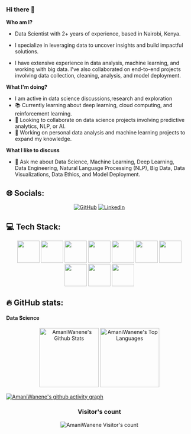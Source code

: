 ### Hi there 👋
**Who am I?**
- Data Scientist with 2+ years of experience, based in Nairobi, Kenya.
- I specialize in leveraging data to uncover insights and build 
  impactful solutions.

- I have extensive experience in data analysis, machine learning, and 
  working with big data. I've also collaborated on end-to-end 
  projects involving data collection, cleaning, analysis, and model 
  deployment.

**What I'm doing?**
- I am active in data science discussions,research and exploration
- 📚 Currently learning about deep learning, cloud computing, and 
   reinforcement learning.
- 👯 Looking to collaborate on data science projects involving 
   predictive analytics, NLP, or AI.
- 🥰 Working on personal data analysis and machine learning projects 
   to expand my knowledge.

**What I like to discuss**
- 💬 Ask me about Data Science, Machine Learning, Deep Learning,     
   Data Engineering, Natural Language Processing (NLP), Big Data, 
   Data Visualizations, Data Ethics, and Model Deployment.

## 🌐 Socials:

<p align="center">
  <a href="https://github.com/AmaniWanene">
  <img src="https://img.shields.io/badge/GitHub-100000?style=for-the-badge&logo=github&logoColor=white" alt="GitHub"></a>
  <a href="https://www.linkedin.com/in/AmaniWanene/">
  <img src="https://img.shields.io/badge/linkedin-%230077B5.svg?style=for-the-badge&logo=linkedin&logoColor=white" alt="LinkedIn"></a>
   
  
</p>
  
  
## 💻 Tech Stack:

<p align="center">
    <img src="https://cdn.jsdelivr.net/gh/devicons/devicon/icons/python/python-original-wordmark.svg" height="60" width="60"/> 
    <img src="https://cdn.jsdelivr.net/gh/devicons/devicon/icons/mysql/mysql-original-wordmark.svg" height="60" width="60"/>
    <img src="https://cdn.jsdelivr.net/gh/devicons/devicon/icons/git/git-plain-wordmark.svg" height="60" width="60"/>
    <img src="https://cdn.jsdelivr.net/gh/devicons/devicon/icons/sqlite/sqlite-original-wordmark.svg" height="60" width="60"/>
    <img src="https://cdn.jsdelivr.net/gh/devicons/devicon/icons/css3/css3-original-wordmark.svg" height="60" width="60"/>
    <img src="https://cdn.jsdelivr.net/gh/devicons/devicon/icons/firebase/firebase-plain-wordmark.svg" height="60" width="60"/>
    <img src="https://cdn.jsdelivr.net/gh/devicons/devicon/icons/amazonwebservices/amazonwebservices-plain-wordmark.svg" height="60" width="60"/>
    <img src="https://cdn.jsdelivr.net/gh/devicons/devicon/icons/pandas/pandas-original-wordmark.svg" height="60" width="60"/>
    <img src="https://cdn.jsdelivr.net/gh/devicons/devicon/icons/flask/flask-original-wordmark.svg" height="60" width="60"/>
    <img src="https://cdn.jsdelivr.net/gh/devicons/devicon/icons/markdown/markdown-original.svg" height="60" width="60"/>
</p>

## 🔥 GitHub stats:

<!-- GitHub Readme Streak Stats -->
 

#### Data Science

<p align="center">
  <a href="https://github.com/AmaniWanene"><img alt="AmaniWanene's Github Stats" src="https://github-readme-stats.vercel.app/api?username=AmaniWanene&show_icons=true&include_all_commits=true&count_private=true&theme=highcontrast&hide_border=true&bg_color=ffffff&title_color=6A0DAD&rank_icon=github&icon_color=6A0DAD" height="160px"/></a>
  <a href="https://github.com/AmaniWanene"><img alt="AmaniWanene's Top Languages" src="https://github-readme-stats.vercel.app/api/top-langs/?username=AmaniWanene&layout=compact&theme=highcontrast&hide_border=true&bg_color=ffffff&title_color=6A0DAD&icon_color=6A0DAD&hide=HTML,Jupyter%20Notebook" height="160px"/></a>
  <br/>
</p>

[![AmaniWanene's github activity graph](https://github-readme-activity-graph.vercel.app/graph?username=AmaniWanene&bg_color=ffffff&color=6A0DAD&line=6A0DAD&point=ffffff&area=true&hide_border=true)](https://github.com/AmaniWanene/github-readme-activity-graph)

<h3 align="center">Visitor's count</h3>
<p align="center"><img src="https://profile-counter.glitch.me/{AmaniWanene}/count.svg/" alt="AmaniWanene Visitor's count" /></p>



 
